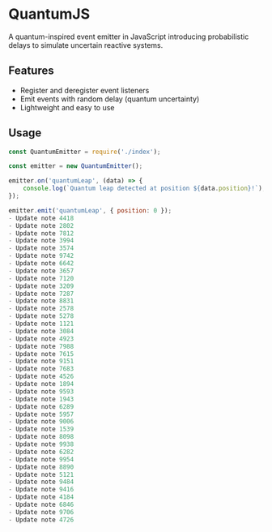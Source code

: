 # QuantumJS

A quantum-inspired event emitter in JavaScript introducing probabilistic delays to simulate uncertain reactive systems.

## Features

- Register and deregister event listeners
- Emit events with random delay (quantum uncertainty)
- Lightweight and easy to use

## Usage

```js
const QuantumEmitter = require('./index');

const emitter = new QuantumEmitter();

emitter.on('quantumLeap', (data) => {
    console.log(`Quantum leap detected at position ${data.position}!`);
});

emitter.emit('quantumLeap', { position: 0 });
- Update note 4418
- Update note 2802
- Update note 7812
- Update note 3994
- Update note 3574
- Update note 9742
- Update note 6642
- Update note 3657
- Update note 7120
- Update note 3209
- Update note 7287
- Update note 8831
- Update note 2578
- Update note 5278
- Update note 1121
- Update note 3084
- Update note 4923
- Update note 7988
- Update note 7615
- Update note 9151
- Update note 7683
- Update note 4526
- Update note 1894
- Update note 9593
- Update note 1943
- Update note 6289
- Update note 5957
- Update note 9006
- Update note 1539
- Update note 8098
- Update note 9938
- Update note 6282
- Update note 9954
- Update note 8890
- Update note 5121
- Update note 9484
- Update note 9416
- Update note 4184
- Update note 6846
- Update note 9706
- Update note 4726
